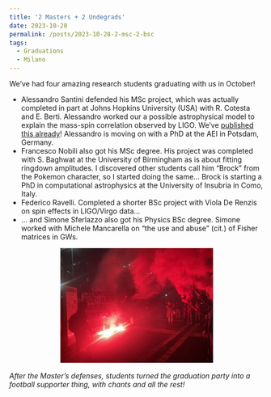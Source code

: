 ```yaml
---
title: '2 Masters + 2 Undegrads'
date: 2023-10-28
permalink: /posts/2023-10-28-2-msc-2-bsc
tags:
  - Graduations
  - Milano
---
```


We’ve had four amazing research students graduating with us in October!

- Alessandro Santini defended his MSc project, which was actually completed in part at Johns Hopkins University (USA) with R. Cotesta and E. Berti. Alessandro worked our a possible astrophysical model to explain the mass-spin correlation observed by LIGO. We’ve [published this already](https://arxiv.org/abs/2308.12998)! Alessandro is moving on with a PhD at the AEI in Potsdam, Germany.
- Francesco Nobili also got his MSc degree. His project was completed with S. Baghwat at the University of Birmingham as is about fitting ringdown amplitudes. I discovered other students call him “Brock” from the Pokemon character, so I started doing the same… Brock is starting a PhD in computational astrophysics at the University of Insubria in Como, Italy.
- Federico Ravelli. Completed a shorter BSc project with Viola De Renzis on spin effects in LIGO/Virgo data…
- … and Simone Sferlazzo also got his Physics BSc degree. Simone worked with Michele Mancarella on “the use and abuse” (cit.) of Fisher matrices in GWs.

<p style="text-align: center;">
  <img src="/images/graduations_oct2023.jpg" alt="Graduations october 2023" style="max-width: 60%; height: auto;" />
</p>

_After the Master’s defenses, students turned the graduation party into a football supporter thing, with chants and all the rest!_

